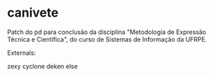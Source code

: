 # canivete
Patch do pd para conclusão da disciplina "Metodologia de Expressão Técnica e Científica", do curso de Sistemas de Informação da UFRPE.

Externals:

zexy
cyclone
deken
else


